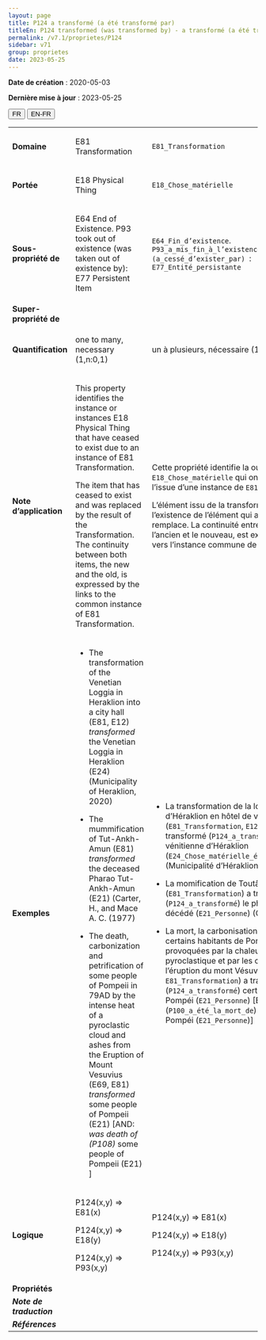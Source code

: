 ```yaml
---
layout: page
title: P124 a transformé (a été transformé par)
titleEn: P124 transformed (was transformed by) - a transformé (a été transformé par)
permalink: /v7.1/proprietes/P124
sidebar: v71
group: proprietes
date: 2023-05-25
---
```


**Date de création** : 2020-05-03

**Dernière mise à jour** : 2023-05-25

<div class="lang-buttons">
 <button id="fr" class="activate">FR</button>
 <button id="en-fr">EN-FR</button>
</div>

<table>
<tbody>
<tr>
<td><strong>Domaine</strong></td>
<td class="en">
<p>E81 Transformation</p>
</td>
<td>
<p><code class="language-plaintext highlighter-rouge">E81_Transformation</code></p>
</td>
</tr>
<tr>
<td><strong>Portée</strong></td>
<td class="en">
<p>E18 Physical Thing</p>
</td>
<td>
<p><code class="language-plaintext highlighter-rouge">E18_Chose_matérielle</code></p>
</td>
</tr>
<tr>
<td><strong>Sous-propriété de</strong></td>
<td class="en">
<p>E64 End of Existence. P93 took out of existence (was taken out of existence by): E77 Persistent Item</p>
</td>
<td>
<p><code class="language-plaintext highlighter-rouge">E64_Fin_d’existence</code>. <code class="language-plaintext highlighter-rouge">P93_a_mis_fin_à_l’existence_de (a_cessé_d’exister_par)</code><code class="language-plaintext highlighter-rouge"> </code>: <code class="language-plaintext highlighter-rouge">E77_Entité_persistante</code></p>
</td>
</tr>
<tr>
<td><strong>Super-propriété de</strong></td>
<td class="en">
</td>
<td>
</td>
</tr>
<tr>
<td><strong>Quantification</strong></td>
<td class="en">
<p>one to many, necessary (1,n:0,1)</p>
</td>
<td>
<p>un à plusieurs, nécessaire (1,n:0,1)</p>
</td>
</tr>
<tr>
<td><strong>Note d’application</strong></td>
<td class="en">
<p>This property identifies the instance or instances E18 Physical Thing that have ceased to exist due to an instance of E81 Transformation.</p>
<p>The item that has ceased to exist and was replaced by the result of the Transformation. The continuity between both items, the new and the old, is expressed by the links to the common instance of E81 Transformation.</p>
</td>
<td>
<p>Cette propriété identifie la ou les instances de <code class="language-plaintext highlighter-rouge">E18_Chose_matérielle</code> qui ont cessé d’exister à l’issue d’une instance de <code class="language-plaintext highlighter-rouge">E81_Transformation</code>. </p>
<p>L’élément issu de la transformation a mis fin à l’existence de l’élément qui a été transformé et le remplace. La continuité entre les deux éléments, l’ancien et le nouveau, est exprimée par les liens vers l’instance commune de <code class="language-plaintext highlighter-rouge">E81_Transformation</code>.</p>
</td>
</tr>
<tr>
<td><strong>Exemples</strong></td>
<td class="en">
<ul>
<li><p>The transformation of the Venetian Loggia in Heraklion into a city hall (E81, E12) <em>transformed</em> the Venetian Loggia in Heraklion (E24) (Municipality of Heraklion, 2020)</p>
</li>
<li><p>The mummification of Tut-Ankh-Amun (E81) <em>transformed</em> the deceased Pharao Tut-Ankh-Amun (E21) (Carter, H., and Mace A. C. (1977)</p>
</li>
<li><p>The death, carbonization and petrification of some people of Pompeii in 79AD by the intense heat of a pyroclastic cloud and ashes from the Eruption of Mount Vesuvius (E69, E81) <em>transformed</em> some people of Pompeii (E21) [AND: <em>was death of (P108)</em> some people of Pompeii (E21) ]</p>
</li>
</ul>
</td>
<td>
<ul>
<li><p>La transformation de la loggia vénitienne d’Héraklion en hôtel de ville (<code class="language-plaintext highlighter-rouge">E81_Transformation</code>, <code class="language-plaintext highlighter-rouge">E12_Production</code>) a transformé (<code class="language-plaintext highlighter-rouge">P124_a_transformé</code>) la loggia vénitienne d’Héraklion (<code class="language-plaintext highlighter-rouge">E24_Chose_matérielle_élaborée_par_l’humain</code>) (Municipalité d’Héraklion, 2020)</p>
</li>
<li><p>La momification de Toutânkhamon (<code class="language-plaintext highlighter-rouge">E81_Transformation</code>) a transformé (<code class="language-plaintext highlighter-rouge">P124_a_transformé</code>) le pharaon Toutânkhamon décédé (<code class="language-plaintext highlighter-rouge">E21_Personne</code>) (Carter et Mace 1977)</p>
</li>
<li><p>La mort, la carbonisation et la pétrification de certains habitants de Pompéi en 79 EC provoquées par la chaleur intense d’un nuage pyroclastique et par les cendres provenant de l’éruption du mont Vésuve (<code class="language-plaintext highlighter-rouge">E69_Mort</code>, <code class="language-plaintext highlighter-rouge">E81_Transformation</code>) a transformé (<code class="language-plaintext highlighter-rouge">P124_a_transformé</code>) certains habitants de Pompéi (<code class="language-plaintext highlighter-rouge">E21_Personne</code>) [ET : a été la mort de (<code class="language-plaintext highlighter-rouge">P100_a_été_la_mort_de</code>) certains habitants de Pompéi (<code class="language-plaintext highlighter-rouge">E21_Personne</code>)]</p>
</li>
</ul>
</td>
</tr>
<tr>
<td><strong>Logique</strong></td>
<td class="en">
<p>P124(x,y) ⇒ E81(x)</p>
<p>P124(x,y) ⇒ E18(y)</p>
<p>P124(x,y) ⇒ P93(x,y)</p>
</td>
<td>
<p>P124(x,y) ⇒ E81(x)</p>
<p>P124(x,y) ⇒ E18(y)</p>
<p>P124(x,y) ⇒ P93(x,y)</p>
</td>
</tr>
<tr>
<td><strong>Propriétés</strong></td>
<td class="en">
</td>
<td>
</td>
</tr>
<tr>
<td><strong><em>Note de traduction</em></strong></td>
<td colspan="2">
</td>
</tr>
<tr>
<td><strong><em>Références</em></strong></td>
<td colspan="2">
</td>
</tr>
</tbody>
</table>
